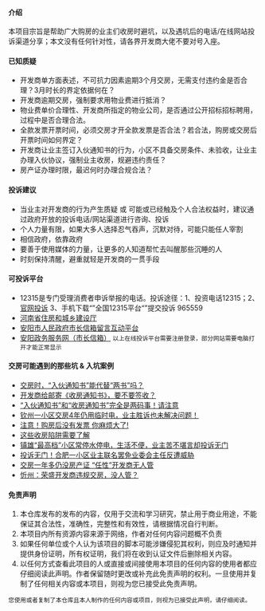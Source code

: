 
#### 介绍
本项目宗旨是帮助广大购房的业主们收房时避坑，以及遇坑后的电话/在线网站投诉渠道分享；本文没有任何针对性，请各界开发商大佬不要对号入座。

#### 已知质疑

- 开发商单方面表述，不可抗力因素逾期3个月交房，无需支付违约金是否合理？3月时长的界定依据何在？  
- 开发商逾期交房，强制要求用物业费进行抵消？
- 物业费单价合理性、开发商所指定的物业公司，是否通过公开招标招标聘用，过程中是否合理合法。
- 全款发票开票时间，必须交房才开全款发票是否合法？若合法，购房或交房后开票时间如何界定？
- 开发商让业主签订入伙通知书的行为，小区不具备交房条件、未验收，让业主办理入伙协议，强制业主收房，规避违约责任？
- 房产证办理时限，最迟何时办理合规合法？

#### 投诉建议
- 当业主对开发商的行为产生质疑 或 可能或已经触及个人合法权益时，建议通过政府开放的投诉电话/网站渠道进行咨询、投诉
- 个人力量有限，如果大多人选择忍气吞声，沉默对待，可能只能任人宰割
- 相信政府，依靠政府
- 要善于使用媒体的力量，让更多的人知道帮忙去叫醒那些沉睡的人
- 时刻保持清醒，避重就轻是开发商的一贯手段

#### 可投诉平台

- 12315是专门受理消费者申诉举报的电话。投诉途径：1、投资电话12315；2、[官网投诉](https://www.12315.cn/) 3、手机下载“”全国12315平台“”提交投诉
965559 
- [河南省住房和城乡建设厅](https://hnjs.henan.gov.cn/tsjb/ )
- [安阳市人民政府市长信箱留言互动平台](https://www.anyang.gov.cn/zmhd/)
- [安阳政务服务网（市长信箱）](https://zwfw.anyang.gov.cn/#/mayor_mail) 
`以上在线投诉平台需要注册登录，部分网站需要电脑打开才能正常显示` 

#### 交房可能遇到的那些坑 & 入坑案例

- [交房时，“入伙通知书”能代替“两书”吗？](https://zhuanlan.zhihu.com/p/52171512)
- [开发商给邮寄《收房通知书》，要不要签收？](https://zhuanlan.zhihu.com/p/273258071)
- [“入伙通知书”和“收房通知书”完全是两码事！请注意](https://wuhan.newhouse.fang.com/loupan/2611086992/bbs/279065593_279065593.htm)
- [钦州一小区交房4年仍用临时电，业主胜诉也未解决问题！](http://news.sohu.com/a/567470469_120711264)
- [注意！购房后没有发票 你麻烦大了!](https://zhishi.fang.com/xf/qg_302550.html)
- [这些收房陷阱需要了解](https://baijiahao.baidu.com/s?id=1710924572109320331&wfr=spider&for=pc)
- [镇雄“最高档”小区常停水停电，生活不便，业主苦不堪言却投诉无门](https://www.163.com/dy/article/H9S2K41I0545A2FZ.html)
- [投诉无门！合肥一小区业主联名罢免业委会主任反遭威胁](http://ah.ifeng.com/a/20190327/7347993_0.shtml)
- [交房一年多仍没房产证 “任性”开发商无人管](https://xianyang.loupan.com/html/news/201504/1722960.html)
- [忻州：荣盛开发商违规交房，没人管？](https://www.163.com/dy/article/HDHVG1OR05509CWX.html)

#### 免责声明 
1.  本仓库发布的发布的内容，仅用于交流和学习研究，禁止用于商业用途，不能保证其合法性，准确性，完整性和有效性，请根据情况自行判断。 
2.  本项目内所有资源内容来源于网络，作者对任何内容问题概不负责
3.  如果任何单位或个人认为该项目的脚本可能涉嫌侵犯其权利，则应及时通知并提供身份证明，所有权证明，我们将在收到认证文件后删除相关内容。 
4.  以任何方式查看此项目的人或直接或间接使用本项目的任何内容的使用者都应仔细阅读此声明。作者保留随时更改或补充此免责声明的权利。一旦使用并复制了任何相关内容或本项目，则视为您已接受此免责声明。 

`您使用或者复制了本仓库且本人制作的任何内容或项目，则视为已接受此声明，请仔细阅读。` 
